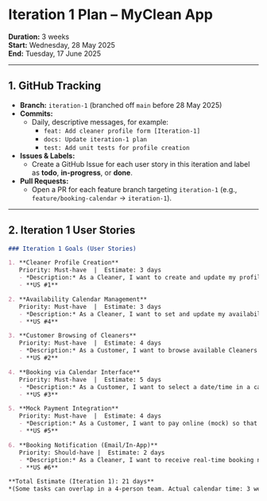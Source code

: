 # Iteration 1 Plan – MyClean App

**Duration:** 3 weeks  
**Start:** Wednesday, 28 May 2025  
**End:** Tuesday, 17 June 2025

---

## 1. GitHub Tracking

- **Branch:** `iteration-1` (branched off `main` before 28 May 2025)  
- **Commits:**  
  - Daily, descriptive messages, for example:  
    - `feat: Add cleaner profile form [Iteration-1]`  
    - `docs: Update iteration-1 plan`  
    - `test: Add unit tests for profile creation`  
- **Issues & Labels:**  
  - Create a GitHub Issue for each user story in this iteration and label as **todo**, **in-progress**, or **done**.  
- **Pull Requests:**  
  - Open a PR for each feature branch targeting `iteration-1` (e.g., `feature/booking-calendar` → `iteration-1`).

---

## 2. Iteration 1 User Stories

```markdown
### Iteration 1 Goals (User Stories)

1. **Cleaner Profile Creation**  
   Priority: Must-have  |  Estimate: 3 days  
   - *Description:* As a Cleaner, I want to create and update my profile so that Customers can view my information.  
   - **US #1**

2. **Availability Calendar Management**  
   Priority: Must-have  |  Estimate: 3 days  
   - *Description:* As a Cleaner, I want to set and update my availability calendar so that bookings only occur when I’m free.  
   - **US #4**

3. **Customer Browsing of Cleaners**  
   Priority: Must-have  |  Estimate: 4 days  
   - *Description:* As a Customer, I want to browse available Cleaners and view their profiles so that I can choose the best match.  
   - **US #2**

4. **Booking via Calendar Interface**  
   Priority: Must-have  |  Estimate: 5 days  
   - *Description:* As a Customer, I want to select a date/time in a calendar so that I can schedule a booking easily.  
   - **US #3**

5. **Mock Payment Integration**  
   Priority: Must-have  |  Estimate: 4 days  
   - *Description:* As a Customer, I want to pay online (mock) so that I don’t have to handle cash.  
   - **US #5**

6. **Booking Notification (Email/In-App)**  
   Priority: Should-have |  Estimate: 2 days  
   - *Description:* As a Cleaner, I want to receive real-time booking notifications so that I never miss a booking request.  
   - **US #6**

**Total Estimate (Iteration 1): 21 days**  
*(Some tasks can overlap in a 4-person team. Actual calendar time: 3 weeks.)*
